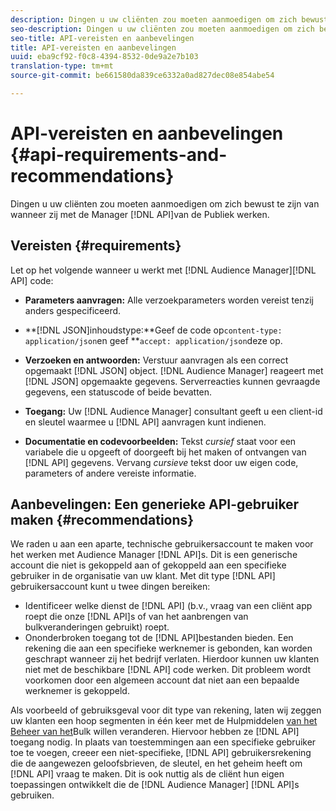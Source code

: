 ```yaml
---
description: Dingen u uw cliënten zou moeten aanmoedigen om zich bewust te zijn van wanneer zij met de Manager APIs van de Publiek werken.
seo-description: Dingen u uw cliënten zou moeten aanmoedigen om zich bewust te zijn van wanneer zij met de Manager APIs van de Publiek werken.
seo-title: API-vereisten en aanbevelingen
title: API-vereisten en aanbevelingen
uuid: eba9cf92-f0c8-4394-8532-0de9a2e7b103
translation-type: tm+mt
source-git-commit: be661580da839ce6332a0ad827dec08e854abe54

---
```



# API-vereisten en aanbevelingen {#api-requirements-and-recommendations}

Dingen u uw cliënten zou moeten aanmoedigen om zich bewust te zijn van wanneer zij met de Manager [!DNL API]van de Publiek werken.

## Vereisten {#requirements}

Let op het volgende wanneer u werkt met [!DNL Audience Manager][!DNL API] code:

* **Parameters aanvragen:** Alle verzoekparameters worden vereist tenzij anders gespecificeerd.
* **[!DNL JSON]inhoudstype:**Geef de code op`content-type: application/json`en geef **`accept: application/json`deze op.

* **Verzoeken en antwoorden:** Verstuur aanvragen als een correct opgemaakt [!DNL JSON] object. [!DNL Audience Manager] reageert met [!DNL JSON] opgemaakte gegevens. Serverreacties kunnen gevraagde gegevens, een statuscode of beide bevatten.

* **Toegang:** Uw [!DNL Audience Manager] consultant geeft u een client-id en sleutel waarmee u [!DNL API] aanvragen kunt indienen.

* **Documentatie en codevoorbeelden:** Tekst *cursief* staat voor een variabele die u opgeeft of doorgeeft bij het maken of ontvangen van [!DNL API] gegevens. Vervang *cursieve* tekst door uw eigen code, parameters of andere vereiste informatie.

## Aanbevelingen: Een generieke API-gebruiker maken {#recommendations}

We raden u aan een aparte, technische gebruikersaccount te maken voor het werken met Audience Manager [!DNL API]s. Dit is een generische account die niet is gekoppeld aan of gekoppeld aan een specifieke gebruiker in de organisatie van uw klant. Met dit type [!DNL API] gebruikersaccount kunt u twee dingen bereiken:

* Identificeer welke dienst de [!DNL API] (b.v., vraag van een cliënt app roept die onze [!DNL API]s of van het aanbrengen van bulkveranderingen gebruikt) roept.
* Ononderbroken toegang tot de [!DNL API]bestanden bieden. Een rekening die aan een specifieke werknemer is gebonden, kan worden geschrapt wanneer zij het bedrijf verlaten. Hierdoor kunnen uw klanten niet met de beschikbare [!DNL API] code werken. Dit probleem wordt voorkomen door een algemeen account dat niet aan een bepaalde werknemer is gekoppeld.

Als voorbeeld of gebruiksgeval voor dit type van rekening, laten wij zeggen uw klanten een hoop segmenten in één keer met de Hulpmiddelen [van het Beheer van het](https://docs.adobe.com/content/help/en/audience-manager/user-guide/reference/bult-management-tools/bulk-management-intro.html)Bulk willen veranderen. Hiervoor hebben ze [!DNL API] toegang nodig. In plaats van toestemmingen aan een specifieke gebruiker toe te voegen, creeer een niet-specifieke, [!DNL API] gebruikersrekening die de aangewezen geloofsbrieven, de sleutel, en het geheim heeft om [!DNL API] vraag te maken. Dit is ook nuttig als de cliënt hun eigen toepassingen ontwikkelt die de [!DNL Audience Manager] [!DNL API]s gebruiken.

